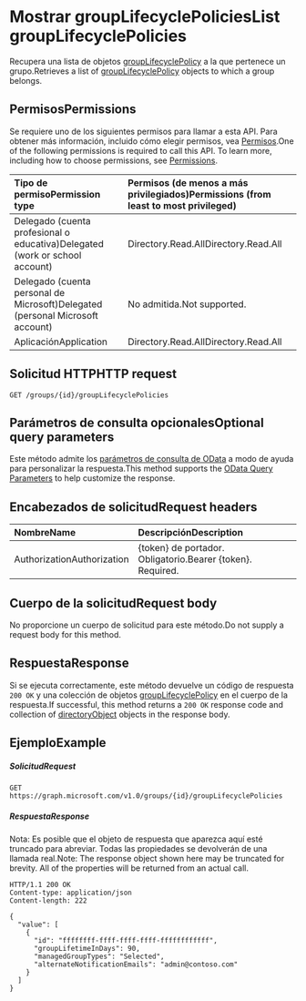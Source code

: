 # <a name="list-grouplifecyclepolicies"></a><span data-ttu-id="3017d-101">Mostrar groupLifecyclePolicies</span><span class="sxs-lookup"><span data-stu-id="3017d-101">List groupLifecyclePolicies</span></span>

<span data-ttu-id="3017d-102">Recupera una lista de objetos [groupLifecyclePolicy](../resources/grouplifecyclepolicy.md) a la que pertenece un grupo.</span><span class="sxs-lookup"><span data-stu-id="3017d-102">Retrieves a list of [groupLifecyclePolicy](../resources/grouplifecyclepolicy.md) objects to which a group belongs.</span></span>

## <a name="permissions"></a><span data-ttu-id="3017d-103">Permisos</span><span class="sxs-lookup"><span data-stu-id="3017d-103">Permissions</span></span>

<span data-ttu-id="3017d-p101">Se requiere uno de los siguientes permisos para llamar a esta API. Para obtener más información, incluido cómo elegir permisos, vea [Permisos](../../../concepts/permissions_reference.md).</span><span class="sxs-lookup"><span data-stu-id="3017d-p101">One of the following permissions is required to call this API. To learn more, including how to choose permissions, see [Permissions](../../../concepts/permissions_reference.md).</span></span>

|<span data-ttu-id="3017d-106">Tipo de permiso</span><span class="sxs-lookup"><span data-stu-id="3017d-106">Permission type</span></span>      | <span data-ttu-id="3017d-107">Permisos (de menos a más privilegiados)</span><span class="sxs-lookup"><span data-stu-id="3017d-107">Permissions (from least to most privileged)</span></span>              |
|:--------------------|:---------------------------------------------------------|
|<span data-ttu-id="3017d-108">Delegado (cuenta profesional o educativa)</span><span class="sxs-lookup"><span data-stu-id="3017d-108">Delegated (work or school account)</span></span> | <span data-ttu-id="3017d-109">Directory.Read.All</span><span class="sxs-lookup"><span data-stu-id="3017d-109">Directory.Read.All</span></span>    |
|<span data-ttu-id="3017d-110">Delegado (cuenta personal de Microsoft)</span><span class="sxs-lookup"><span data-stu-id="3017d-110">Delegated (personal Microsoft account)</span></span> | <span data-ttu-id="3017d-111">No admitida.</span><span class="sxs-lookup"><span data-stu-id="3017d-111">Not supported.</span></span>    |
|<span data-ttu-id="3017d-112">Aplicación</span><span class="sxs-lookup"><span data-stu-id="3017d-112">Application</span></span> | <span data-ttu-id="3017d-113">Directory.Read.All</span><span class="sxs-lookup"><span data-stu-id="3017d-113">Directory.Read.All</span></span> |

## <a name="http-request"></a><span data-ttu-id="3017d-114">Solicitud HTTP</span><span class="sxs-lookup"><span data-stu-id="3017d-114">HTTP request</span></span>
<!-- { "blockType": "ignored" } -->
```http
GET /groups/{id}/groupLifecyclePolicies
```
## <a name="optional-query-parameters"></a><span data-ttu-id="3017d-115">Parámetros de consulta opcionales</span><span class="sxs-lookup"><span data-stu-id="3017d-115">Optional query parameters</span></span>
<span data-ttu-id="3017d-116">Este método admite los [parámetros de consulta de OData](http://graph.microsoft.io/docs/overview/query_parameters) a modo de ayuda para personalizar la respuesta.</span><span class="sxs-lookup"><span data-stu-id="3017d-116">This method supports the [OData Query Parameters](http://graph.microsoft.io/docs/overview/query_parameters) to help customize the response.</span></span>

## <a name="request-headers"></a><span data-ttu-id="3017d-117">Encabezados de solicitud</span><span class="sxs-lookup"><span data-stu-id="3017d-117">Request headers</span></span>
| <span data-ttu-id="3017d-118">Nombre</span><span class="sxs-lookup"><span data-stu-id="3017d-118">Name</span></span> | <span data-ttu-id="3017d-119">Descripción</span><span class="sxs-lookup"><span data-stu-id="3017d-119">Description</span></span> |
|:----------|:----------|
| <span data-ttu-id="3017d-120">Authorization</span><span class="sxs-lookup"><span data-stu-id="3017d-120">Authorization</span></span> | <span data-ttu-id="3017d-p102">{token} de portador. Obligatorio.</span><span class="sxs-lookup"><span data-stu-id="3017d-p102">Bearer {token}. Required.</span></span> |

## <a name="request-body"></a><span data-ttu-id="3017d-123">Cuerpo de la solicitud</span><span class="sxs-lookup"><span data-stu-id="3017d-123">Request body</span></span>
<span data-ttu-id="3017d-124">No proporcione un cuerpo de solicitud para este método.</span><span class="sxs-lookup"><span data-stu-id="3017d-124">Do not supply a request body for this method.</span></span>
## <a name="response"></a><span data-ttu-id="3017d-125">Respuesta</span><span class="sxs-lookup"><span data-stu-id="3017d-125">Response</span></span>
<span data-ttu-id="3017d-126">Si se ejecuta correctamente, este método devuelve un código de respuesta `200 OK` y una colección de objetos [groupLifecyclePolicy](../resources/grouplifecyclepolicy.md) en el cuerpo de la respuesta.</span><span class="sxs-lookup"><span data-stu-id="3017d-126">If successful, this method returns a `200 OK` response code and collection of [directoryObject](../resources/grouplifecyclepolicy.md) objects in the response body.</span></span>
## <a name="example"></a><span data-ttu-id="3017d-127">Ejemplo</span><span class="sxs-lookup"><span data-stu-id="3017d-127">Example</span></span>

##### <a name="request"></a><span data-ttu-id="3017d-128">Solicitud</span><span class="sxs-lookup"><span data-stu-id="3017d-128">Request</span></span>

<!-- {
  "blockType": "request",
  "name": "get_grouplifecyclepolicies"
}-->
```http
GET https://graph.microsoft.com/v1.0/groups/{id}/groupLifecyclePolicies
```
##### <a name="response"></a><span data-ttu-id="3017d-129">Respuesta</span><span class="sxs-lookup"><span data-stu-id="3017d-129">Response</span></span>

<span data-ttu-id="3017d-p103">Nota: Es posible que el objeto de respuesta que aparezca aquí esté truncado para abreviar. Todas las propiedades se devolverán de una llamada real.</span><span class="sxs-lookup"><span data-stu-id="3017d-p103">Note: The response object shown here may be truncated for brevity. All of the properties will be returned from an actual call.</span></span>
<!-- {
  "blockType": "response",
  "truncated": true,
  "@odata.type": "microsoft.graph.groupLifecyclePolicy",
  "isCollection": true
} -->
```http
HTTP/1.1 200 OK
Content-type: application/json
Content-length: 222

{
  "value": [
    {
      "id": "ffffffff-ffff-ffff-ffff-ffffffffffff",
      "groupLifetimeInDays": 90,
      "managedGroupTypes": "Selected",
      "alternateNotificationEmails": "admin@contoso.com"
    }
  ]
}
```

<!-- uuid: 8fcb5dbc-d5aa-4681-8e31-b001d5168d79
2015-10-25 14:57:30 UTC -->
<!-- {
  "type": "#page.annotation",
  "description": "List groupLifecyclePolicies",
  "keywords": "",
  "section": "documentation",
  "tocPath": ""
}-->
